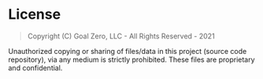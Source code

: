 # License

> Copyright (C) Goal Zero, LLC - All Rights Reserved - 2021

Unauthorized copying or sharing of files/data in this project (source code repository), via any medium is strictly prohibited.
These files are proprietary and confidential.